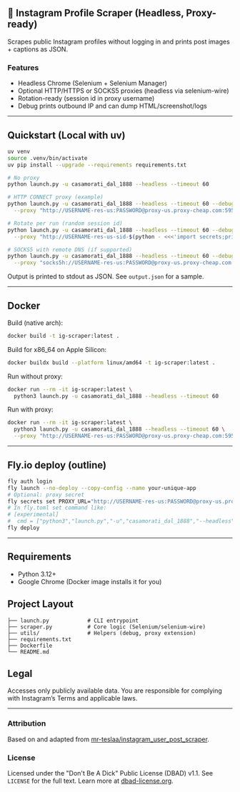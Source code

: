 ## 📸 Instagram Profile Scraper (Headless, Proxy-ready)

Scrapes public Instagram profiles without logging in and prints post images + captions as JSON.

### Features
- Headless Chrome (Selenium + Selenium Manager)
- Optional HTTP/HTTPS or SOCKS5 proxies (headless via selenium-wire)
- Rotation-ready (session id in proxy username)
- Debug prints outbound IP and can dump HTML/screenshot/logs

---

## Quickstart (Local with uv)
```bash
uv venv
source .venv/bin/activate
uv pip install --upgrade --requirements requirements.txt

# No proxy
python launch.py -u casamorati_dal_1888 --headless --timeout 60

# HTTP CONNECT proxy (example)
python launch.py -u casamorati_dal_1888 --headless --timeout 60 --debug \
  --proxy "http://USERNAME-res-us:PASSWORD@proxy-us.proxy-cheap.com:5959"

# Rotate per run (random session id)
python launch.py -u casamorati_dal_1888 --headless --timeout 60 --debug \
  --proxy "http://USERNAME-res-us-sid-$(python - <<<'import secrets;print(secrets.token_hex(4))'):PASSWORD@proxy-us.proxy-cheap.com:5959"

# SOCKS5 with remote DNS (if supported)
python launch.py -u casamorati_dal_1888 --headless --timeout 60 --debug \
  --proxy "socks5h://USERNAME-res-us:PASSWORD@proxy-us.proxy-cheap.com:9595"
```

Output is printed to stdout as JSON. See `output.json` for a sample.

---

## Docker
Build (native arch):
```bash
docker build -t ig-scraper:latest .
```

Build for x86_64 on Apple Silicon:
```bash
docker buildx build --platform linux/amd64 -t ig-scraper:latest .
```

Run without proxy:
```bash
docker run --rm -it ig-scraper:latest \
  python3 launch.py -u casamorati_dal_1888 --headless --timeout 60
```

Run with proxy:
```bash
docker run --rm -it ig-scraper:latest \
  python3 launch.py -u casamorati_dal_1888 --headless --timeout 60 \
  --proxy "http://USERNAME-res-us:PASSWORD@proxy-us.proxy-cheap.com:5959"
```

---

## Fly.io deploy (outline)
```bash
fly auth login
fly launch --no-deploy --copy-config --name your-unique-app
# Optional: proxy secret
fly secrets set PROXY_URL="http://USERNAME-res-us:PASSWORD@proxy-us.proxy-cheap.com:5959"
# In fly.toml set command like:
# [experimental]
#  cmd = ["python3","launch.py","-u","casamorati_dal_1888","--headless","--timeout","60","--debug","--proxy","${PROXY_URL}"]
fly deploy
```

---

## Requirements
- Python 3.12+
- Google Chrome (Docker image installs it for you)

## Project Layout
```
├── launch.py            # CLI entrypoint
├── scraper.py           # Core logic (Selenium/selenium-wire)
├── utils/               # Helpers (debug, proxy extension)
├── requirements.txt
├── Dockerfile
└── README.md
```

## Legal
Accesses only publicly available data. You are responsible for complying with Instagram’s Terms and applicable laws.

---

### Attribution
Based on and adapted from [mr-teslaa/instagram_user_post_scraper](https://github.com/mr-teslaa/instagram_user_post_scraper).

### License
Licensed under the "Don't Be A Dick" Public License (DBAD) v1.1. See `LICENSE` for the full text. Learn more at [dbad-license.org](https://dbad-license.org/).
